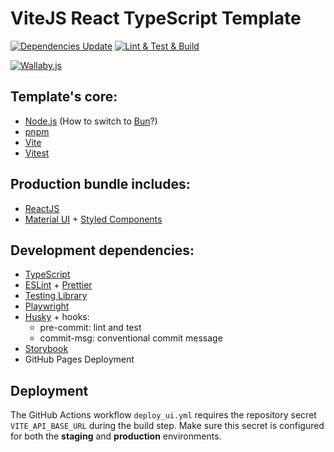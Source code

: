 # ViteJS React TypeScript Template

[![Dependencies Update](https://github.com/cTux/vitejs-react-ts-template/actions/workflows/dependencies-update.yml/badge.svg)](https://github.com/cTux/vitejs-react-ts-template/actions/workflows/dependencies-update.yml)
[![Lint & Test & Build](https://github.com/cTux/vitejs-react-ts-template/actions/workflows/lint-test-build.yml/badge.svg)](https://github.com/cTux/vitejs-react-ts-template/actions/workflows/lint-test-build.yml)

[![Wallaby.js](https://img.shields.io/badge/wallaby.js-configured-green.svg)](https://wallabyjs.com)

## Template's core:

- [Node.js](https://nodejs.org/en/) (How to switch to [Bun](./docs/BUN.md)?)
- [pnpm](https://pnpm.io/)
- [Vite](https://vitejs.dev/)
- [Vitest](https://vitest.dev/)

## Production bundle includes:

- [ReactJS](https://reactjs.org/)
- [Material UI](https://mui.com/material-ui/getting-started/) + [Styled Components](https://styled-components.com/)

## Development dependencies:

- [TypeScript](https://www.typescriptlang.org/)
- [ESLint](https://eslint.org/) + [Prettier](https://prettier.io/)
- [Testing Library](https://testing-library.com/)
- [Playwright](https://playwright.dev/)
- [Husky](https://www.npmjs.com/package/husky) + hooks:
  - pre-commit: lint and test
  - commit-msg: conventional commit message
- [Storybook](https://storybook.js.org/)
- GitHub Pages Deployment

## Deployment

The GitHub Actions workflow `deploy_ui.yml` requires the repository secret
`VITE_API_BASE_URL` during the build step.
Make sure this secret is configured for both the **staging** and **production**
environments.
